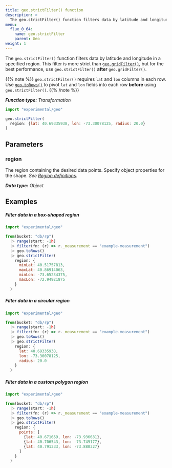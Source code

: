 ```yaml
---
title: geo.strictFilter() function
description: >
  The geo.strictFilter() function filters data by latitude and longitude.
menu:
  flux_0_64:
    name: geo.strictFilter
    parent: Geo
weight: 1
---
```


The `geo.strictFilter()` function filters data by latitude and longitude in a specified region.
This filter is more strict than [`geo.gridFilter()`](/flux/v0.64/stdlib/experimental/geo/gridfilter/),
but for the best performance, use `geo.strictFilter()` **after** `geo.gridFilter()`.

{{% note %}}
`geo.strictFilter()` requires `lat` and `lon` columns in each row.
Use [`geo.toRows()`](/flux/v0.64/stdlib/experimental/geo/gridfilter/)
to pivot `lat` and `lon` fields into each row **before** using `geo.strictFilter()`.
{{% /note %}}

_**Function type:** Transformation_

```js
import "experimental/geo"

geo.strictFilter(
  region: {lat: 40.69335938, lon: -73.30078125, radius: 20.0}
)
```

## Parameters

### region
The region containing the desired data points.
Specify object properties for the shape.
_See [Region definitions](/flux/v0.64/stdlib/experimental/geo/#region-definitions)._

_**Data type:** Object_

## Examples

##### Filter data in a box-shaped region
```js
import "experimental/geo"

from(bucket: "db/rp")
  |> range(start: -1h)
  |> filter(fn: (r) => r._measurement == "example-measurement")
  |> geo.toRows()
  |> geo.strictFilter(
    region: {
      minLat: 40.51757813,
      maxLat: 40.86914063,
      minLon: -73.65234375,
      maxLon: -72.94921875
    }
  )
```

##### Filter data in a circular region
```js
import "experimental/geo"

from(bucket: "db/rp")
  |> range(start: -1h)
  |> filter(fn: (r) => r._measurement == "example-measurement")
  |> geo.toRows()
  |> geo.strictFilter(
    region: {
      lat: 40.69335938,
      lon: -73.30078125,
      radius: 20.0
    }
  )
```

##### Filter data in a custom polygon region
```js
import "experimental/geo"

from(bucket: "db/rp")
  |> range(start: -1h)
  |> filter(fn: (r) => r._measurement == "example-measurement")
  |> geo.toRows()
  |> geo.strictFilter(
    region: {
      points: [
        {lat: 40.671659, lon: -73.936631},
        {lat: 40.706543, lon: -73.749177},
        {lat: 40.791333, lon: -73.880327}
      ]
    }
  )
```
